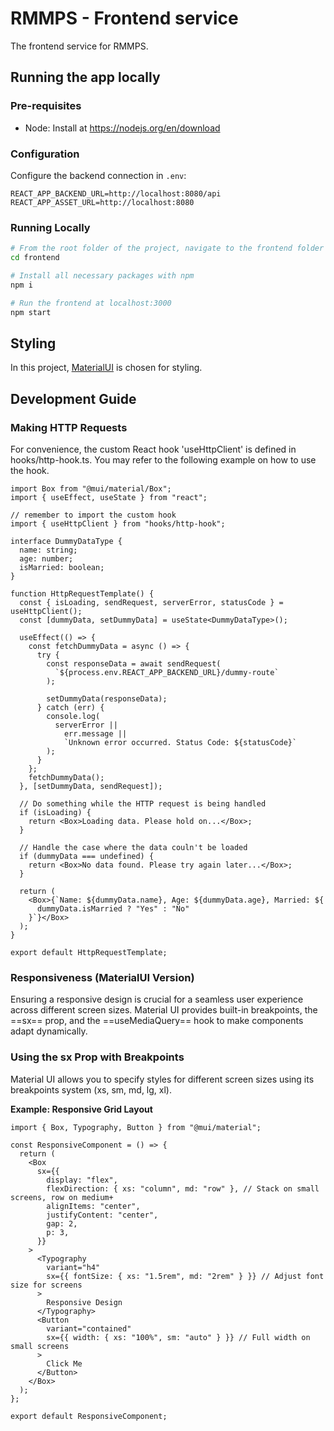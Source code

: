 # RMMPS - Frontend service

The frontend service for RMMPS.

## Running the app locally

### Pre-requisites

- Node: Install at https://nodejs.org/en/download

### Configuration

Configure the backend connection in `.env`:

```.env
REACT_APP_BACKEND_URL=http://localhost:8080/api
REACT_APP_ASSET_URL=http://localhost:8080
```

### Running Locally

```bash
# From the root folder of the project, navigate to the frontend folder
cd frontend

# Install all necessary packages with npm
npm i

# Run the frontend at localhost:3000
npm start
```

## Styling

In this project, [MaterialUI](https://mui.com/) is chosen for styling.

## Development Guide

### Making HTTP Requests

For convenience, the custom React hook 'useHttpClient' is defined in hooks/http-hook.ts. You may refer to the following example on how to use the hook.

```tsx
import Box from "@mui/material/Box";
import { useEffect, useState } from "react";

// remember to import the custom hook
import { useHttpClient } from "hooks/http-hook";

interface DummyDataType {
  name: string;
  age: number;
  isMarried: boolean;
}

function HttpRequestTemplate() {
  const { isLoading, sendRequest, serverError, statusCode } = useHttpClient();
  const [dummyData, setDummyData] = useState<DummyDataType>();

  useEffect(() => {
    const fetchDummyData = async () => {
      try {
        const responseData = await sendRequest(
          `${process.env.REACT_APP_BACKEND_URL}/dummy-route`
        );

        setDummyData(responseData);
      } catch (err) {
        console.log(
          serverError ||
            err.message ||
            `Unknown error occurred. Status Code: ${statusCode}`
        );
      }
    };
    fetchDummyData();
  }, [setDummyData, sendRequest]);

  // Do something while the HTTP request is being handled
  if (isLoading) {
    return <Box>Loading data. Please hold on...</Box>;
  }

  // Handle the case where the data couln't be loaded
  if (dummyData === undefined) {
    return <Box>No data found. Please try again later...</Box>;
  }

  return (
    <Box>{`Name: ${dummyData.name}, Age: ${dummyData.age}, Married: ${
      dummyData.isMarried ? "Yes" : "No"
    }`}</Box>
  );
}

export default HttpRequestTemplate;
```

### Responsiveness (MaterialUI Version)

Ensuring a responsive design is crucial for a seamless user experience across different screen sizes. Material UI provides built-in breakpoints, the ==sx== prop, and the ==useMediaQuery== hook to make components adapt dynamically.

### Using the sx Prop with Breakpoints

Material UI allows you to specify styles for different screen sizes using its breakpoints system (xs, sm, md, lg, xl).

**Example: Responsive Grid Layout**

```tsx
import { Box, Typography, Button } from "@mui/material";

const ResponsiveComponent = () => {
  return (
    <Box
      sx={{
        display: "flex",
        flexDirection: { xs: "column", md: "row" }, // Stack on small screens, row on medium+
        alignItems: "center",
        justifyContent: "center",
        gap: 2,
        p: 3,
      }}
    >
      <Typography
        variant="h4"
        sx={{ fontSize: { xs: "1.5rem", md: "2rem" } }} // Adjust font size for screens
      >
        Responsive Design
      </Typography>
      <Button
        variant="contained"
        sx={{ width: { xs: "100%", sm: "auto" } }} // Full width on small screens
      >
        Click Me
      </Button>
    </Box>
  );
};

export default ResponsiveComponent;
```
